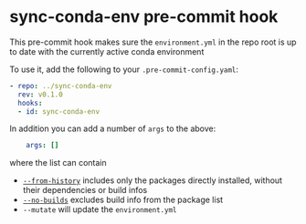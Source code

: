 # sync-conda-env pre-commit hook

This pre-commit hook makes sure the `environment.yml` in the repo root is up to date with the currently active conda environment

To use it, add the following to your `.pre-commit-config.yaml`:

```yaml
- repo: ../sync-conda-env
  rev: v0.1.0
  hooks:
  - id: sync-conda-env
```

In addition you can add a number of `args` to the above:

```yaml
    args: []
```

where the list can contain

- [`--from-history`](https://docs.conda.io/projects/conda/en/latest/user-guide/tasks/manage-environments.html#exporting-an-environment-file-across-platforms) includes only the packages directly installed, without their dependencies or build infos
- [`--no-builds`](https://veranostech.github.io/docs-korean-conda-docs/docs/build/html/commands/env/conda-env-export.html) excludes build info from the package list
- `--mutate` will update the `environment.yml`
